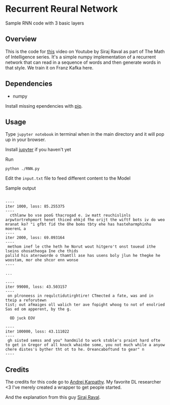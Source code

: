 # Recurrent Reural Network

Sample RNN code with 3 basic layers

## Overview

This is the code for [this](https://youtu.be/BwmddtPFWtA) video on Youtube by Siraj Raval as part of The Math of Intelligence series. It's a simple numpy implementation of a recurrent network that can read in a sequence of words and then generate words in that style. We train it on Franz Kafka here. 

## Dependencies

* numpy

Install missing ependencies with [pip](https://pip.pypa.io/en/stable/). 

## Usage

Type `jupyter notebook` in terminal when in the main directory and it will pop up in your browser.

Install [jupyter](http://jupyter.readthedocs.io/en/latest/install.html) if you haven't yet 

Run
```commandline
python ./RNN.py
```

Edit the  `input.txt` file to feed different content to the Model

Sample output

```

----
iter 1000, loss: 85.255375
----
  cthlanw bo vse pooG thacrogad e. iw matt reuchislinls arpwtortrehpmort henet thiced ehkjd fhe orijt the wiftf bots iv do weo mranat ko? "i gfbt fid the Ohe boms tbty ehe has hasteharmphinhu moerenL a 
----
iter 2000, loss: 69.093164
----
 methom inef le cthe heth he Norut wout hitgero't onst toueud ithe lseins ohosatheoga Ine che thids
palild his ateroworde o thamtll ase has usens boly jlun he thegke he woostam, mor ohe shcor enn wonse 
----

...

----
iter 99000, loss: 43.503157
----
 on plroneess in requlctidutirghtire! CTmected a fate, was and in tteip a reforutewn
tist; out afmaiges oll walich ter ave fopight whoog to not of enolried Sas ed om apperent, by the g.

  OD juck EOV
 
----
iter 100000, loss: 43.111022
----
 gh sisted semss and you" handmild to work stoble's praint hard ofte to get in Gregor of all knock whainbe some, you not much while a anyow chere distes's byther tht ot to he. Oreancaboftund to gear" n 
----

```

## Credits

The credits for this code go to [Andrej Karpathy](https://gist.github.com/karpathy/d4dee566867f8291f086). My favorite DL researcher <3 I've merely created a wrapper to get people started. 

And the explanation from this guy [Siraj Raval](https://www.youtube.com/watch?v=BwmddtPFWtA).  
